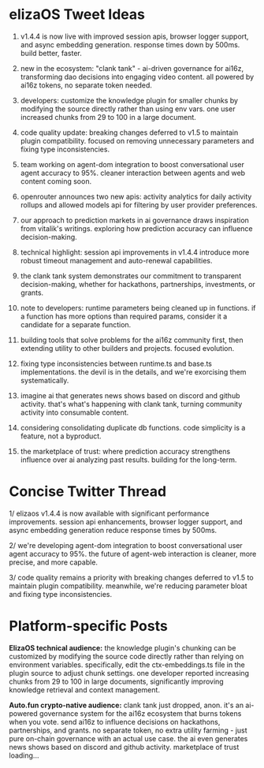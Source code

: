 # elizaOS Tweet Ideas

1. v1.4.4 is now live with improved session apis, browser logger support, and async embedding generation. response times down by 500ms. build better, faster.

2. new in the ecosystem: "clank tank" - ai-driven governance for ai16z, transforming dao decisions into engaging video content. all powered by ai16z tokens, no separate token needed.

3. developers: customize the knowledge plugin for smaller chunks by modifying the source directly rather than using env vars. one user increased chunks from 29 to 100 in a large document.

4. code quality update: breaking changes deferred to v1.5 to maintain plugin compatibility. focused on removing unnecessary parameters and fixing type inconsistencies.

5. team working on agent-dom integration to boost conversational user agent accuracy to 95%. cleaner interaction between agents and web content coming soon.

6. openrouter announces two new apis: activity analytics for daily activity rollups and allowed models api for filtering by user provider preferences.

7. our approach to prediction markets in ai governance draws inspiration from vitalik's writings. exploring how prediction accuracy can influence decision-making.

8. technical highlight: session api improvements in v1.4.4 introduce more robust timeout management and auto-renewal capabilities.

9. the clank tank system demonstrates our commitment to transparent decision-making, whether for hackathons, partnerships, investments, or grants.

10. note to developers: runtime parameters being cleaned up in functions. if a function has more options than required params, consider it a candidate for a separate function.

11. building tools that solve problems for the ai16z community first, then extending utility to other builders and projects. focused evolution.

12. fixing type inconsistencies between runtime.ts and base.ts implementations. the devil is in the details, and we're exorcising them systematically.

13. imagine ai that generates news shows based on discord and github activity. that's what's happening with clank tank, turning community activity into consumable content.

14. considering consolidating duplicate db functions. code simplicity is a feature, not a byproduct.

15. the marketplace of trust: where prediction accuracy strengthens influence over ai analyzing past results. building for the long-term.

# Concise Twitter Thread

1/ elizaos v1.4.4 is now available with significant performance improvements. session api enhancements, browser logger support, and async embedding generation reduce response times by 500ms.

2/ we're developing agent-dom integration to boost conversational user agent accuracy to 95%. the future of agent-web interaction is cleaner, more precise, and more capable.

3/ code quality remains a priority with breaking changes deferred to v1.5 to maintain plugin compatibility. meanwhile, we're reducing parameter bloat and fixing type inconsistencies.

# Platform-specific Posts

**ElizaOS technical audience:**
the knowledge plugin's chunking can be customized by modifying the source code directly rather than relying on environment variables. specifically, edit the ctx-embeddings.ts file in the plugin source to adjust chunk settings. one developer reported increasing chunks from 29 to 100 in large documents, significantly improving knowledge retrieval and context management.

**Auto.fun crypto-native audience:**
clank tank just dropped, anon. it's an ai-powered governance system for the ai16z ecosystem that burns tokens when you vote. send ai16z to influence decisions on hackathons, partnerships, and grants. no separate token, no extra utility farming - just pure on-chain governance with an actual use case. the ai even generates news shows based on discord and github activity. marketplace of trust loading...